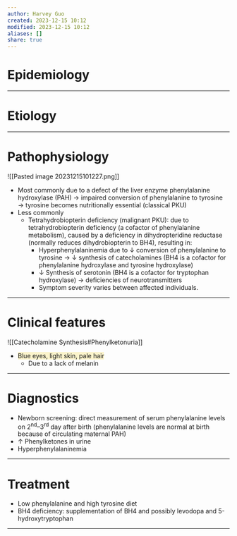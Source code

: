 ```yaml
---
author: Harvey Guo
created: 2023-12-15 10:12
modified: 2023-12-15 10:12
aliases: []
share: true
---
```

# Epidemiology


---
# Etiology


---
# Pathophysiology
![[Pasted image 20231215101227.png]]
- Most commonly due to a defect of the liver enzyme phenylalanine hydroxylase (PAH) → impaired conversion of phenylalanine to tyrosine → tyrosine becomes nutritionally essential (classical PKU)
- Less commonly
	- Tetrahydrobiopterin deficiency (malignant PKU): due to tetrahydrobiopterin deficiency (a cofactor of phenylalanine metabolism), caused by a deficiency in dihydropteridine reductase (normally reduces dihydrobiopterin to BH4), resulting in:
		- Hyperphenylalaninemia due to ↓ conversion of phenylalanine to tyrosine → ↓ synthesis of catecholamines (BH4 is a cofactor for phenylalanine hydroxylase and tyrosine hydroxylase)
		- ↓ Synthesis of serotonin (BH4 is a cofactor for tryptophan hydroxylase) → deficiencies of neurotransmitters
		- Symptom severity varies between affected individuals.

---
# Clinical features
![[Catecholamine Synthesis#Phenylketonuria]]
- <span style="background:rgba(240, 200, 0, 0.2)">Blue eyes, light skin, pale hair</span>
	- Due to a lack of melanin

---
# Diagnostics
- Newborn screening: direct measurement of serum phenylalanine levels on 2<sup>nd</sup>–3<sup>rd</sup> day after birth (phenylalanine levels are normal at birth because of circulating maternal PAH)
- ↑ Phenylketones in urine
- Hyperphenylalaninemia

---
# Treatment
- Low phenylalanine and high tyrosine diet 
- BH4 deficiency: supplementation of BH4 and possibly levodopa and 5-hydroxytryptophan

---
